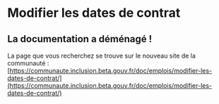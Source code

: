 # Modifier les dates de contrat

## La documentation a déménagé !

La page que vous recherchez se trouve sur le nouveau site de la communauté : [https://communaute.inclusion.beta.gouv.fr/doc/emplois/modifier-les-dates-de-contrat/](https://communaute.inclusion.beta.gouv.fr/doc/emplois/modifier-les-dates-de-contrat/)
